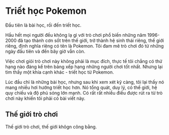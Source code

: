 # Triết học Pokemon

Đầu tiên là bài học, rồi đến triết học.

Hầu hết mọi người đều không lạ gì với trò chơi phổ biến những năm 1996-2000 đã tạo thành cơn sốt trên thế giới, trở thành hệ sinh thái riêng, thế giới riêng, định nghĩa riêng có tên là Pokemon. Tôi đam mê trò chơi đó từ những ngày đầu tiên và đến bây giờ vẫn còn.

Việc chơi giỏi trò chơi này không phải là mục đích, thực tế tôi chẳng có thứ hạng nào đáng kể trên bảng xếp hạng những người chơi tốt nhất. Nhưng lại tìm thấy một khía cạnh khác - triết học từ Pokemon.

Lúc đầu chỉ là những bài học, nhưng sau khi xem xét kỹ càng, tôi lại thấy nó mang nhiều hơi hướng triết học hơn. Nó tổng quát, duy lý, có thế giới, hệ quy chiếu và độ phủ sóng lớn mạnh. Có rất rất nhiều điều được rút ra từ trò chơi này khiến tôi phải có bài viết này.

## Thế giới trò chơi

Thế giới trò chơi, thế giới khôgn công bằng.
